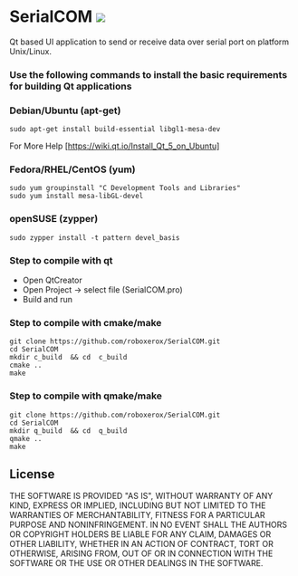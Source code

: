 # SerialCOM ![](https://github.com/roboxerox/SerialCOM/blob/main/images/Connections.png)
Qt based UI application to send or receive data over serial port on platform Unix/Linux.


### Use the following commands to install the basic requirements for building Qt applications

### Debian/Ubuntu (apt-get)

	sudo apt-get install build-essential libgl1-mesa-dev
	
For More Help [https://wiki.qt.io/Install_Qt_5_on_Ubuntu]

### Fedora/RHEL/CentOS (yum)

	sudo yum groupinstall "C Development Tools and Libraries"
	sudo yum install mesa-libGL-devel

### openSUSE (zypper)

	sudo zypper install -t pattern devel_basis


### Step to compile with qt

- Open QtCreator
- Open Project -> select file (SerialCOM.pro)
- Build and run

### Step to compile with cmake/make

	git clone https://github.com/roboxerox/SerialCOM.git
	cd SerialCOM
	mkdir c_build  && cd  c_build
	cmake ..
	make
	
### Step to compile with qmake/make

	git clone https://github.com/roboxerox/SerialCOM.git
	cd SerialCOM
	mkdir q_build  && cd  q_build
	qmake ..
	make




## License
THE SOFTWARE IS PROVIDED "AS IS", WITHOUT WARRANTY OF ANY KIND, EXPRESS OR
IMPLIED, INCLUDING BUT NOT LIMITED TO THE WARRANTIES OF MERCHANTABILITY,
FITNESS FOR A PARTICULAR PURPOSE AND NONINFRINGEMENT. IN NO EVENT SHALL THE
AUTHORS OR COPYRIGHT HOLDERS BE LIABLE FOR ANY CLAIM, DAMAGES OR OTHER
LIABILITY, WHETHER IN AN ACTION OF CONTRACT, TORT OR OTHERWISE, ARISING FROM,
OUT OF OR IN CONNECTION WITH THE SOFTWARE OR THE USE OR OTHER DEALINGS IN THE
SOFTWARE.
